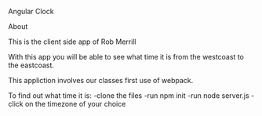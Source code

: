 Angular Clock

About

This is the client side app of Rob Merrill

With this app you will be able to see what time it is from the westcoast to the eastcoast.

This appliction involves our classes first use of webpack.

To find out what time it is:
-clone the files
-run npm init
-run node server.js
-click on the timezone of your choice
